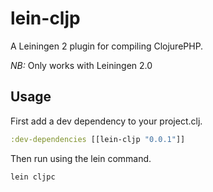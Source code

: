 
# lein-cljp

A Leiningen 2 plugin for compiling ClojurePHP.

*NB:* Only works with Leiningen 2.0

## Usage

First add a dev dependency to your project.clj.

```clojure
:dev-dependencies [[lein-cljp "0.0.1"]]
```

Then run using the lein command.

```bash
lein cljpc
```

